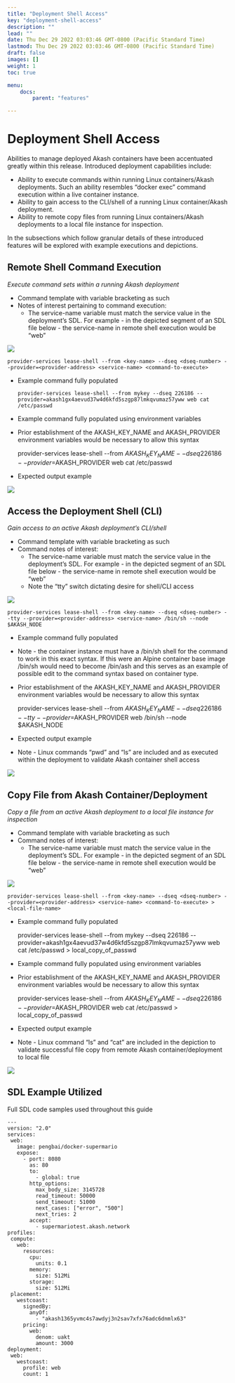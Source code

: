 ```yaml
---
title: "Deployment Shell Access"
key: "deployment-shell-access"
description: ""
lead: ""
date: Thu Dec 29 2022 03:03:46 GMT-0800 (Pacific Standard Time)
lastmod: Thu Dec 29 2022 03:03:46 GMT-0800 (Pacific Standard Time)
draft: false
images: []
weight: 1
toc: true

menu:
    docs:
        parent: "features"

---
```

Deployment Shell Access
=======================

Abilities to manage deployed Akash containers have been accentuated greatly within this release. Introduced deployment capabilities include:

*   Ability to execute commands within running Linux containers/Akash deployments. Such an ability resembles “docker exec” command execution within a live container instance.
*   Ability to gain access to the CLI/shell of a running Linux container/Akash deployment.
*   Ability to remote copy files from running Linux containers/Akash deployments to a local file instance for inspection.

In the subsections which follow granular details of these introduced features will be explored with example executions and depictions.

**Remote Shell Command Execution**
----------------------------------

_Execute command sets within a running Akash deployment_

*   Command template with variable bracketing as such <variable-name>
*   Notes of interest pertaining to command execution:
    *   The service-name variable must match the service value in the deployment’s SDL. For example - in the depicted segment of an SDL file below - the service-name in remote shell execution would be “web”

![](https://lh3.googleusercontent.com/BgF4dAJD-W3HKaLJM4xvmLk-BWxN7-OjD5QknE7kWV9K938u3MTZj0slv5VgFd8eC41QF0JmUtzcc4pCcu5PbG-HhgtDp7QCfIokY5AI1vlewgDo1E4QMKo4AXsUMMQOw7USXjSa=s0)

    provider-services lease-shell --from <key-name> --dseq <dseq-number> --provider=<provider-address> <service-name> <command-to-execute>
    

*   Example command fully populated
    
        provider-services lease-shell --from mykey --dseq 226186 --provider=akash1gx4aevud37w4d6kfd5szgp87lmkqvumaz57yww web cat /etc/passwd
        
    
*   Example command fully populated using environment variables
    
*   Prior establishment of the AKASH\_KEY\_NAME and AKASH\_PROVIDER environment variables would be necessary to allow this syntax
    

    provider-services lease-shell --from $AKASH_KEY_NAME --dseq 226186 --provider=$AKASH_PROVIDER web cat /etc/passwd
    

*   Expected output example

![](https://lh4.googleusercontent.com/ME0D00NtelEkGHbiFQYO66gBbrPGs3IvyeNADitplLF2AE6h4JK-iaNCGEQ2C5qd2636lYvdRJRAXTnfFwGdYcJSKOe5TVtF_sb3jDvbtfaQOFeyod8m3d146FB9Ga6eTJ49Cvu4=s0)

**Access the Deployment Shell (CLI)**
-------------------------------------

_Gain access to an active Akash deployment’s CLI/shell_

*   Command template with variable bracketing as such <variable-name>
*   Command notes of interest:
    *   The service-name variable must match the service value in the deployment’s SDL. For example - in the depicted segment of an SDL file below - the service-name in remote shell execution would be “web”
    *   Note the “tty” switch dictating desire for shell/CLI access

![](https://lh3.googleusercontent.com/BgF4dAJD-W3HKaLJM4xvmLk-BWxN7-OjD5QknE7kWV9K938u3MTZj0slv5VgFd8eC41QF0JmUtzcc4pCcu5PbG-HhgtDp7QCfIokY5AI1vlewgDo1E4QMKo4AXsUMMQOw7USXjSa=s0)

    provider-services lease-shell --from <key-name> --dseq <dseq-number> --tty --provider=<provider-address> <service-name> /bin/sh --node $AKASH_NODE
    

*   Example command fully populated
*   Note - the container instance must have a /bin/sh shell for the command to work in this exact syntax. If this were an Alpine container base image /bin/sh would need to become /bin/ash and this serves as an example of possible edit to the command syntax based on container type.
*   Prior establishment of the AKASH\_KEY\_NAME and AKASH\_PROVIDER environment variables would be necessary to allow this syntax

    provider-services lease-shell --from $AKASH_KEY_NAME --dseq 226186 --tty --provider=$AKASH_PROVIDER web /bin/sh --node $AKASH_NODE
    

*   Expected output example
*   Note - Linux commands “pwd” and “ls” are included and as executed within the deployment to validate Akash container shell access

![](https://lh6.googleusercontent.com/6Bd4MCrhU71vIM5OzREMlV8DdxaSEO2T80PNzFJVO91mVrkDYzdBIZ45V10Crcazvpi6afl3ojocnUu_8bnPgxHflJ6WJuZFvZsZpfcf19wna1xs1akzCEnNzghJLJP_xYsVOB2F=s0)

**Copy File from Akash Container/Deployment**
---------------------------------------------

_Copy a file from an active Akash deployment to a local file instance for inspection_

*   Command template with variable bracketing as such <variable-name>
*   Command notes of interest:
    *   The service-name variable must match the service value in the deployment’s SDL. For example - in the depicted segment of an SDL file below - the service-name in remote shell execution would be “web”

![](https://lh3.googleusercontent.com/BgF4dAJD-W3HKaLJM4xvmLk-BWxN7-OjD5QknE7kWV9K938u3MTZj0slv5VgFd8eC41QF0JmUtzcc4pCcu5PbG-HhgtDp7QCfIokY5AI1vlewgDo1E4QMKo4AXsUMMQOw7USXjSa=s0)

    provider-services lease-shell --from <key-name> --dseq <dseq-number> --provider=<provider-address> <service-name> <command-to-execute> > <local-file-name>
    

*   Example command fully populated

    provider-services lease-shell --from mykey --dseq 226186 --provider=akash1gx4aevud37w4d6kfd5szgp87lmkqvumaz57yww web cat /etc/passwd > local_copy_of_passwd
    

*   Example command fully populated using environment variables
*   Prior establishment of the AKASH\_KEY\_NAME and AKASH\_PROVIDER environment variables would be necessary to allow this syntax

    provider-services lease-shell --from $AKASH_KEY_NAME --dseq 226186 --provider=$AKASH_PROVIDER web cat /etc/passwd > local_copy_of_passwd
    

*   Expected output example
*   Note - Linux command “ls” and “cat” are included in the depiction to validate successful file copy from remote Akash container/deployment to local file

![](https://lh4.googleusercontent.com/cJd-e86o-vYhhPNsfLsOjxEXDM7Sb8d-AMkpjj5W8VJ9E0ynO-6RN_nzHQIinb00vPgm8xfj0njYBw5-_CqBuajPqE-sKcxrqkaehfF5Gf9RXiVJf27khnNxbm3lmYWtqTLN2Rfy=s0)

**SDL Example Utilized**
------------------------

Full SDL code samples used throughout this guide

    ---
    version: "2.0"
    services:
     web:
       image: pengbai/docker-supermario
       expose:
         - port: 8080
           as: 80
           to:
             - global: true
           http_options:
             max_body_size: 3145728
             read_timeout: 50000
             send_timeout: 51000
             next_cases: ["error", "500"]
             next_tries: 2
           accept:
             - supermariotest.akash.network
    profiles:
     compute:
       web:
         resources:
           cpu:
             units: 0.1
           memory:
             size: 512Mi
           storage:
             size: 512Mi
     placement:
       westcoast:
         signedBy:
           anyOf:
             - "akash1365yvmc4s7awdyj3n2sav7xfx76adc6dnmlx63"
         pricing:
           web:
             denom: uakt
             amount: 3000
    deployment:
     web:
       westcoast:
         profile: web
         count: 1